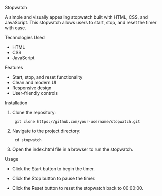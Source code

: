 Stopwatch

  A simple and visually appealing stopwatch built with HTML, CSS, and JavaScript. This stopwatch allows users to   start, stop, and reset the timer with ease.

Technologies Used

  - HTML
  - CSS
  - JavaScript

Features

  - Start, stop, and reset functionality
  - Clean and modern UI
  - Responsive design
  - User-friendly controls

Installation

1. Clone the repository:
  
        git clone https://github.com/your-username/stopwatch.git

2. Navigate to the project directory:

        cd stopwatch

3. Open the index.html file in a browser to run the stopwatch.

Usage

  - Click the Start button to begin the timer.

  - Click the Stop button to pause the timer.

  - Click the Reset button to reset the stopwatch back to 00:00:00.
